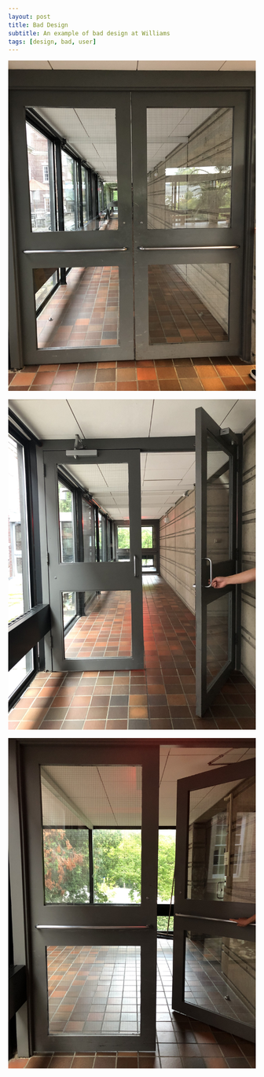 ```yaml
---
layout: post
title: Bad Design 
subtitle: An example of bad design at Williams
tags: [design, bad, user]
---
```


![Door 1](/img/bd1.jpeg)

![Door 2](/img/bd2.jpeg)

![Door 3](/img/bd3.jpeg)


